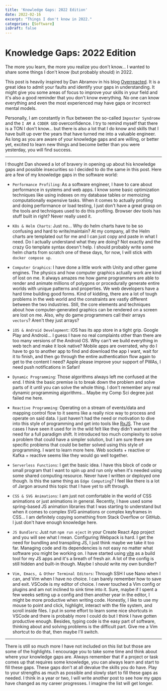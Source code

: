 ```yaml
---
title: 'Knowledge Gaps: 2022 Edition'
date: 2022-02-16
excerpt: "Things I don't know in 2022."
categories: [Software]
isDraft: false
---
```


# Knowledge Gaps: 2022 Edition

The more you learn, the more you realize you don't know...
I wanted to share some things I don't know (but probably should) in 2022.

This post is heavily inspired by Dan Abramov in his blog [Overreacted](https://overreacted.io/things-i-dont-know-as-of-2018/). It is a great idea to admit your faults and identify your gaps in understanding. It might give you some areas of focus to improve your skills in your field and it's also a good reminder that you don't know everything. No one can know everything and even the most experienced may have gaps or incorrect mental models.

Personally, I am constantly in flux between the so-called `Imposter Syndrome` and the `I AM A CODER GOD` overconfidence. I try to remind myself that there is a TON I don't know... but there is also a lot that I do know and skills that I have built up over the years that have turned me into a valuable engineer. As long as you are aware of your knowledge gaps and are willing, or better yet, excited to learn new things and become better than you were yesterday, you will find success.

---

I thought Dan showed a lot of bravery in opening up about his knowledge gaps and possible insecurities so I decided to do the same in this post. Here are a few of my knowledge gaps in the software world:

- `Performance Profiling`: As a software engineer, I have to care about performance in systems and web apps. I know some basic optimization techniques like using indexes on my database tables or memoizing computationally expensive tasks. When it comes to actually profiling and doing performance or load testing, I just don't have a great grasp on the tools and techniques used to do this profiling. Browser dev tools has stuff built in right? Never really used it.

- `K8s & Helm Charts`: Just no... Why do helm charts have to be so confusing and hard to write/maintain? At my company, all the Helm charts are templated out for me and I can just copy and paste in what I need. Do I actually understand what they are doing? Not exactly and the crazy Go template syntax doesn't help. I should probably write some helm charts from scratch one of these days, for now, I will stick with `docker compose up`.

- `Computer Graphics`: I have done a little work with Unity and other game engines. The physics and how computer graphics actually work are kind of lost on me. It always amazes me how game programmers are able to render and animate millions of polygons or procedurally generate entire worlds with unique patterns and properties. We web developers have a hard time building good forms. Kind of kidding, there are a lot of tough problems in the web world and the constraints are vastly different between the two industries. Still, the core elements and techniques about how computer-generated graphics can be rendered on a screen are lost on me. Also, why do game programmers call their arrays `vectors`? Aren't they just arrays?

- `iOS & Android Development`: iOS has its app store in a tight grip. Google Play and Android... I guess I have no real complaints other than there are too many versions of the Android OS. Why can't we build everything in web tech and make it look native? Mobile apps are overrated, why do I have to go to another app to find and download the app I want, wait for it to finish, and then go through the entire authentication flow again to get to the content I need? Apple please improve your support of PWAs, I need push notifications in Safari!

- `Dynamic Programming`: Those algorithms always left me confused at the end. I think the basic premise is to break down the problem and solve parts of it until you can solve the whole thing. I don't remember any real dynamic programming algorithms... Maybe my Comp Sci degree just failed me here.

- `Reactive Programming`: Operating on a stream of events/data and mapping control flow to it seems like a really nice way to process and operate on said data. I just haven't had the need or motivation to dive into this style of programming and get into tools like [RxJS](https://rxjs.dev/). The use cases I have seen it used for in the wild felt like they didn't warrant the need for a full paradigm shift. It introduced too much complexity to solve a problem that could have a simpler solution, but I am sure there are specific problems that could be better solved using this style of programming. I want to learn more here. Web sockets + reactive or Kafka + reactive seems like they would go well together.

- `Serverless Functions`: I get the basic idea. I have this block of code or small program that I want to spin up and run only when it's needed using some shared computing resource. Never have I written or deployed one though. Is this the same thing as `Edge Computing`? I feel like there is a lot of Jargon around this topic that I have yet to sift through.

- `CSS & SVG Animations`: I am just not comfortable in the world of CSS animations or just animations in general. Recently, I have used some spring-based JS animation libraries that I was starting to understand but when it comes to complex SVG animations or complex keyframes in CSS... I am definitely copying something from Stack Overflow or GitHub. I just don't have enough knowledge here.

- `JS Bundlers`: Just run `npm run eject` in your Create React App project and you will see what I mean. Configuring Webpack is hard. I get the need for bundling and transpiling JS, I just think maybe we take it too far. Managing code and its dependencies is not easy no matter what software you might be working on. I have started using [vite](https://vitejs.dev/) as a build tool for my JS apps and it's a breath of fresh air. A lot of the config is still hidden and built-in though. Maybe I should write my own bundler?

- `Vim, Emacs, & Other Terminal Editors`: Through SSH I use Nano when I can, and Vim when I have no choice. I can barely remember how to save and exit. VSCode is my editor of choice. I never touched a Vim config or plugins and am not inclined to sink time into it. Sure, maybe if I spent a few weeks setting up a config and then another year in the editor, I might be more productive when writing code. Honestly, I like to use my mouse to point and click, highlight, interact with the file system, and scroll inside files. I put in some effort to learn some nice shortcuts in VSCode and there is probably more I could do but I think I have gotten productive enough. Besides, typing code is the easy part of software, thinking about and solving problems is the difficult part. Give me a Vim shortcut to do that, then maybe I'll switch.

---

There is still so much more I have not included on this list but those are some of the highlights. I encourage you to take some time and think about where your knowledge gaps are. Always remember that if a project or task comes up that requires some knowledge, you can always learn and start to fill these gaps. These gaps don't at all devalue the skills you do have. Play to your strengths as much as possible and slowly start to fill these gaps as needed. I think in a year or two, I will write another post to see how my gaps have changed as my career progresses. I imagine the list will get longer.
